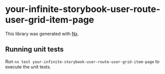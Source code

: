 # your-infinite-storybook-user-route-user-grid-item-page

This library was generated with [Nx](https://nx.dev).

## Running unit tests

Run `nx test your-infinite-storybook-user-route-user-grid-item-page` to execute the unit tests.
